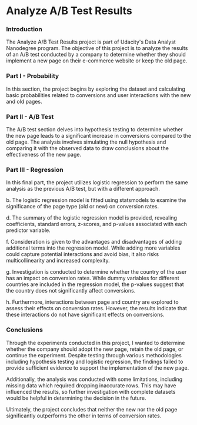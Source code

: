 # Analyze A/B Test Results

### Introduction
The Analyze A/B Test Results project is part of Udacity's Data Analyst Nanodegree program. The objective of this project is to analyze the results of an A/B test conducted by a company to determine whether they should implement a new page on their e-commerce website or keep the old page.

### Part I - Probability
In this section, the project begins by exploring the dataset and calculating basic probabilities related to conversions and user interactions with the new and old pages.

### Part II - A/B Test
The A/B test section delves into hypothesis testing to determine whether the new page leads to a significant increase in conversions compared to the old page. The analysis involves simulating the null hypothesis and comparing it with the observed data to draw conclusions about the effectiveness of the new page.

### Part III - Regression
In this final part, the project utilizes logistic regression to perform the same analysis as the previous A/B test, but with a different approach.

b. The logistic regression model is fitted using statsmodels to examine the significance of the page type (old or new) on conversion rates.

d. The summary of the logistic regression model is provided, revealing coefficients, standard errors, z-scores, and p-values associated with each predictor variable.

f. Consideration is given to the advantages and disadvantages of adding additional terms into the regression model. While adding more variables could capture potential interactions and avoid bias, it also risks multicollinearity and increased complexity.

g. Investigation is conducted to determine whether the country of the user has an impact on conversion rates. While dummy variables for different countries are included in the regression model, the p-values suggest that the country does not significantly affect conversions.

h. Furthermore, interactions between page and country are explored to assess their effects on conversion rates. However, the results indicate that these interactions do not have significant effects on conversions.

### Conclusions
Through the experiments conducted in this project, I wanted to determine whether the company should adopt the new page, retain the old page, or continue the experiment. Despite testing through various methodologies including hypothesis testing and logistic regression, the findings failed to provide sufficient evidence to support the implementation of the new page.

Additionally, the analysis was conducted with some limitations, including missing data which required dropping inaccurate rows. This may have influenced the results, so further investigation with complete datasets would be helpful in determining the decision in the future.

Ultimately, the project concludes that neither the new nor the old page significantly outperforms the other in terms of conversion rates. 

